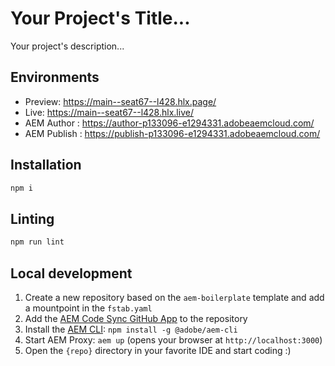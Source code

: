 # Your Project's Title...
Your project's description...

## Environments
- Preview: https://main--seat67--l428.hlx.page/
- Live: https://main--seat67--l428.hlx.live/
- AEM Author : https://author-p133096-e1294331.adobeaemcloud.com/
- AEM Publish : https://publish-p133096-e1294331.adobeaemcloud.com/

## Installation

```sh
npm i
```

## Linting

```sh
npm run lint
```

## Local development

1. Create a new repository based on the `aem-boilerplate` template and add a mountpoint in the `fstab.yaml`
1. Add the [AEM Code Sync GitHub App](https://github.com/apps/aem-code-sync) to the repository
1. Install the [AEM CLI](https://github.com/adobe/helix-cli): `npm install -g @adobe/aem-cli`
1. Start AEM Proxy: `aem up` (opens your browser at `http://localhost:3000`)
1. Open the `{repo}` directory in your favorite IDE and start coding :)
